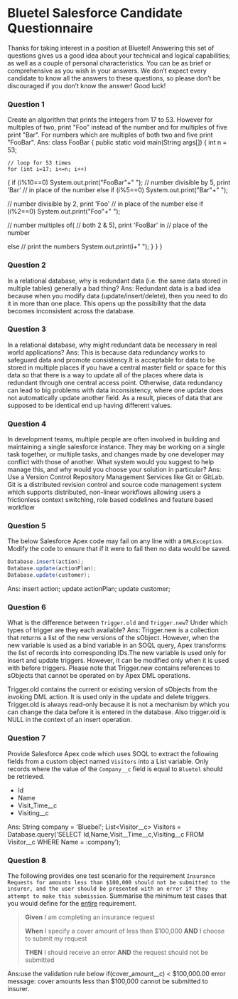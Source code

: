 # Bluetel Salesforce Candidate Questionnaire

Thanks for taking interest in a position at Bluetel! Answering this set of questions gives us a good idea about your technical and logical capabilities; as well as a couple of personal characteristics. You can be as brief or comprehensive as you wish in your answers. We don’t expect every candidate to know all the answers to these questions, so please don’t be discouraged if you don’t know the answer! Good luck!  

### Question 1
Create an algorithm that prints the integers from 17 to 53. However for multiples of two, print "Foo" instead  of the number and for multiples of five print "Bar". For numbers which are multiples of both two and five print "FooBar". 
Ans:
class FooBar
{ 
 public static void main(String args[]) 
   { 
 int n = 53; 

    // loop for 53 times 
    for (int i=17; i<=n; i++)
   { 
   if (i%10==0)
   System.out.print("FooBar"+" ");
   // number divisible by 5, print 'Bar'
   // in place of the number 
   else if (i%5==0)
   System.out.print("Bar"+" ");

   // number divisible by 2, print 'Foo'
    // in place of the number 
   else if (i%2==0)
  System.out.print("Foo"+" ");

   // number multiples of(
   // both 2 & 5), print 'FooBar' in
   // place of the number 

   else // print the numbers 
   System.out.print(i+" ");
   } 
  } 
} 


### Question 2
In a relational database, why is redundant data (i.e. the same data stored in multiple tables) generally a bad thing?
Ans: 
Redundant data is a bad idea because when you modify data (update/insert/delete), then you need to do it in more than one place. This opens up the possibility that the data becomes inconsistent across the database.
### Question 3
In a relational database, why might redundant data be necessary in real world applications?
Ans: 
This is because data redundancy works to safeguard data and promote consistency.It is  acceptable for data to be stored in multiple places if you have a central master field or space for this data so that  there is a way to update all of the places where data is redundant through one central access point. Otherwise, data redundancy can lead to big problems with data inconsistency, where one update does not automatically update another field. As a result, pieces of data that are supposed to be identical end up having different values. 

### Question 4
In development teams, multiple people are often involved in building and maintaining a single salesforce instance. They may be working on a single task together, or multiple tasks, and changes made by one developer may conflict with those of another. What system would you suggest to help manage this, and why would you choose your solution in particular?
Ans:
 Use a  Version Control Repository Management Services like Git or GitLab. Git is a distributed revision control and source code management system which supports distributed, non-linear workflows allowing users a  frictionless context switching, role based codelines and feature based workflow
### Question 5

The below Salesforce Apex code may fail on any line with a `DMLException`. Modify the code to ensure that if it were to fail then no data would be saved.

```c#
Database.insert(action);
Database.update(actionPlan);
Database.update(customer);

```
Ans:
         insert action;
         update actionPlan;
         update customer;
### Question 6

What is the difference between `Trigger.old` and `Trigger.new`? Under which types of trigger are they each available?
Ans:
Trigger.new is a collection that returns a list of the new versions of the sObject. However, when the new variable is used as a bind variable in an SOQL query, Apex transforms the list of records into corresponding IDs.The new variable is used only for insert and update triggers. However, it can be modified only when it is used with before triggers. Please note that Trigger.new contains references to sObjects that cannot be operated on by Apex DML operations.

 Trigger.old contains the current or existing version of sObjects from the invoking DML action. It is used only in the update and delete triggers. Trigger.old is always read-only because it is not a mechanism by which you can change the data before it is entered in the database. Also trigger.old is NULL in the context of an insert operation.
### Question 7

Provide Salesforce Apex code which uses SOQL to extract the following fields from a custom object named `Visitors` into a List variable. Only records where the value of the `Company__c` field is equal to `Bluetel` should be retrieved.

- Id
- Name
- Visit_Time__c
- Visiting__c

Ans:
String company = 'Bluebel';
List<Visitor__c> Visitors  = Database.query('SELECT Id,Name,Visit__Time__c,Visiting__c FROM Visitor__c WHERE Name = :company’);
### Question 8

The following provides one test scenario for the requirement `Insurance Requests for amounts less than $100,000 should not be submitted to the insurer, and the user should be presented with an error if they attempt to make this submission`. Summarise the minimum test cases that you would define for the <u>entire</u> requirement.

> **Given** I am completing an insurance request 
>
> **When** I specify a cover amount of less than $100,000
> **AND** I choose to submit my request
>
> **THEN** I should receive an error 
> **AND** the request should not be submitted

Ans:use the validation rule below
if(cover_amount__c) < $100,000.00
 error message: cover amounts less than $100,000 cannot be submitted to insurer.

